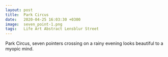 ```yaml
---
layout: post
title:  Park Circus
date:   2020-04-25 16:03:30 +0300
image:  seven_point-1.png
tags:   Life Art Abstract Lensblur Street
---
```

Park Circus, seven pointers crossing on a rainy evening looks beautiful to a myopic mind. 